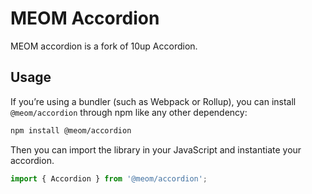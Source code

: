 # MEOM Accordion

MEOM accordion is a fork of 10up Accordion.

## Usage

If you’re using a bundler (such as Webpack or Rollup), you can install `@meom/accordion` through npm like any other dependency:

```bash
npm install @meom/accordion
```

Then you can import the library in your JavaScript and instantiate your accordion.

```js
import { Accordion } from '@meom/accordion';
```
